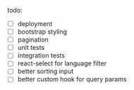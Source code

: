 todo:

-   [ ] deployment
-   [ ] bootstrap styling
-   [ ] pagination
-   [ ] unit tests
-   [ ] integration tests
-   [ ] react-select for language filter
- [ ] better sorting input
-   [ ] better custom hook for query params
